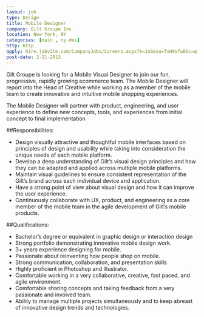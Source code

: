 ```yaml
---
layout: job
type: Design
title: Mobile Designer
company: Gilt Groupe Inc
location: New York, NY
categories: [main , ny-des]
http: http
apply: hire.jobvite.com/CompanyJobs/Careers.aspx?k=Job&su=fvH9Vfw0&c=qm89Vfwi&j=o9BSWfwi
post-date: 2-21-2013
---
```


Gilt Groupe is looking for a Mobile Visual Designer to join our fun, progressive, rapidly growing ecommerce team. The Mobile Designer will report into the Head of Creative while working as a member of the mobile team to create innovative and intuitive mobile shopping experiences.

The Mobile Designer will partner with product, engineering, and user experience to define new concepts, tools, and experiences from initial concept to final implementation

##Responsibilities:

* Design visually attractive and thoughtful mobile interfaces based on principles of design and usability while taking into consideration the unique needs of each mobile platform.
* Develop a deep understanding of Gilt’s visual design principles and how they can be adapted and applied across multiple mobile platforms.
* Maintain visual guidelines to ensure consistent representation of the Gilt’s brand across each individual device and application.
* Have a strong point of view about visual design and how it can improve the user experience.
* Continuously collaborate with UX, product, and engineering as a core member of the mobile team in the agile development of Gilt’s mobile products.

##Qualifications:

* Bachelor’s degree or equivalent in graphic design or interaction design
* Strong portfolio demonstrating innovative mobile design work.
* 3+ years experience designing for mobile.
* Passionate about reinventing how people shop on mobile.
* Strong communication, collaboration, and presentation skills
* Highly proficient in Photoshop and Illustrator.
* Comfortable working in a very collaborative, creative, fast paced, and agile environment.
* Comfortable sharing concepts and taking feedback from a very passionate and involved team.
* Ability to manage multiple projects simultaneously and to keep abreast of innovative design trends and technologies.